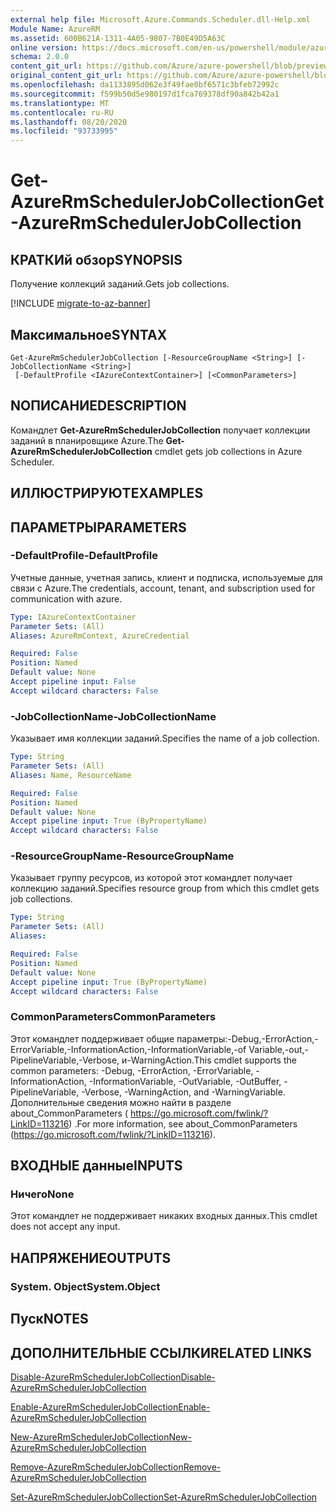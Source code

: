 ```yaml
---
external help file: Microsoft.Azure.Commands.Scheduler.dll-Help.xml
Module Name: AzureRM
ms.assetid: 600B621A-1311-4A05-9807-7B0E49D5A63C
online version: https://docs.microsoft.com/en-us/powershell/module/azurerm.scheduler/get-azurermschedulerjobcollection
schema: 2.0.0
content_git_url: https://github.com/Azure/azure-powershell/blob/preview/src/ResourceManager/Scheduler/Commands.Scheduler/help/Get-AzureRmSchedulerJobCollection.md
original_content_git_url: https://github.com/Azure/azure-powershell/blob/preview/src/ResourceManager/Scheduler/Commands.Scheduler/help/Get-AzureRmSchedulerJobCollection.md
ms.openlocfilehash: da1133895d062e3f49fae0bf6571c3bfeb72992c
ms.sourcegitcommit: f599b50d5e980197d1fca769378df90a842b42a1
ms.translationtype: MT
ms.contentlocale: ru-RU
ms.lasthandoff: 08/20/2020
ms.locfileid: "93733995"
---
```

# <span data-ttu-id="8c450-101">Get-AzureRmSchedulerJobCollection</span><span class="sxs-lookup"><span data-stu-id="8c450-101">Get-AzureRmSchedulerJobCollection</span></span>

## <span data-ttu-id="8c450-102">КРАТКИй обзор</span><span class="sxs-lookup"><span data-stu-id="8c450-102">SYNOPSIS</span></span>
<span data-ttu-id="8c450-103">Получение коллекций заданий.</span><span class="sxs-lookup"><span data-stu-id="8c450-103">Gets job collections.</span></span>

[!INCLUDE [migrate-to-az-banner](../../includes/migrate-to-az-banner.md)]

## <span data-ttu-id="8c450-104">Максимальное</span><span class="sxs-lookup"><span data-stu-id="8c450-104">SYNTAX</span></span>

```
Get-AzureRmSchedulerJobCollection [-ResourceGroupName <String>] [-JobCollectionName <String>]
 [-DefaultProfile <IAzureContextContainer>] [<CommonParameters>]
```

## <span data-ttu-id="8c450-105">NОПИСАНИЕ</span><span class="sxs-lookup"><span data-stu-id="8c450-105">DESCRIPTION</span></span>
<span data-ttu-id="8c450-106">Командлет **Get-AzureRmSchedulerJobCollection** получает коллекции заданий в планировщике Azure.</span><span class="sxs-lookup"><span data-stu-id="8c450-106">The **Get-AzureRmSchedulerJobCollection** cmdlet gets job collections in Azure Scheduler.</span></span>

## <span data-ttu-id="8c450-107">ИЛЛЮСТРИРУЮТ</span><span class="sxs-lookup"><span data-stu-id="8c450-107">EXAMPLES</span></span>

## <span data-ttu-id="8c450-108">ПАРАМЕТРЫ</span><span class="sxs-lookup"><span data-stu-id="8c450-108">PARAMETERS</span></span>

### <span data-ttu-id="8c450-109">-DefaultProfile</span><span class="sxs-lookup"><span data-stu-id="8c450-109">-DefaultProfile</span></span>
<span data-ttu-id="8c450-110">Учетные данные, учетная запись, клиент и подписка, используемые для связи с Azure.</span><span class="sxs-lookup"><span data-stu-id="8c450-110">The credentials, account, tenant, and subscription used for communication with azure.</span></span>

```yaml
Type: IAzureContextContainer
Parameter Sets: (All)
Aliases: AzureRmContext, AzureCredential

Required: False
Position: Named
Default value: None
Accept pipeline input: False
Accept wildcard characters: False
```

### <span data-ttu-id="8c450-111">-JobCollectionName</span><span class="sxs-lookup"><span data-stu-id="8c450-111">-JobCollectionName</span></span>
<span data-ttu-id="8c450-112">Указывает имя коллекции заданий.</span><span class="sxs-lookup"><span data-stu-id="8c450-112">Specifies the name of a job collection.</span></span>

```yaml
Type: String
Parameter Sets: (All)
Aliases: Name, ResourceName

Required: False
Position: Named
Default value: None
Accept pipeline input: True (ByPropertyName)
Accept wildcard characters: False
```

### <span data-ttu-id="8c450-113">-ResourceGroupName</span><span class="sxs-lookup"><span data-stu-id="8c450-113">-ResourceGroupName</span></span>
<span data-ttu-id="8c450-114">Указывает группу ресурсов, из которой этот командлет получает коллекцию заданий.</span><span class="sxs-lookup"><span data-stu-id="8c450-114">Specifies resource group from which this cmdlet gets job collections.</span></span>

```yaml
Type: String
Parameter Sets: (All)
Aliases: 

Required: False
Position: Named
Default value: None
Accept pipeline input: True (ByPropertyName)
Accept wildcard characters: False
```

### <span data-ttu-id="8c450-115">CommonParameters</span><span class="sxs-lookup"><span data-stu-id="8c450-115">CommonParameters</span></span>
<span data-ttu-id="8c450-116">Этот командлет поддерживает общие параметры:-Debug,-ErrorAction,-ErrorVariable,-InformationAction,-InformationVariable,-of Variable,-out,-PipelineVariable,-Verbose, и-WarningAction.</span><span class="sxs-lookup"><span data-stu-id="8c450-116">This cmdlet supports the common parameters: -Debug, -ErrorAction, -ErrorVariable, -InformationAction, -InformationVariable, -OutVariable, -OutBuffer, -PipelineVariable, -Verbose, -WarningAction, and -WarningVariable.</span></span> <span data-ttu-id="8c450-117">Дополнительные сведения можно найти в разделе about_CommonParameters ( https://go.microsoft.com/fwlink/?LinkID=113216) .</span><span class="sxs-lookup"><span data-stu-id="8c450-117">For more information, see about_CommonParameters (https://go.microsoft.com/fwlink/?LinkID=113216).</span></span>

## <span data-ttu-id="8c450-118">ВХОДНЫЕ данные</span><span class="sxs-lookup"><span data-stu-id="8c450-118">INPUTS</span></span>

### <span data-ttu-id="8c450-119">Ничего</span><span class="sxs-lookup"><span data-stu-id="8c450-119">None</span></span>
<span data-ttu-id="8c450-120">Этот командлет не поддерживает никаких входных данных.</span><span class="sxs-lookup"><span data-stu-id="8c450-120">This cmdlet does not accept any input.</span></span>

## <span data-ttu-id="8c450-121">НАПРЯЖЕНИЕ</span><span class="sxs-lookup"><span data-stu-id="8c450-121">OUTPUTS</span></span>

### <span data-ttu-id="8c450-122">System. Object</span><span class="sxs-lookup"><span data-stu-id="8c450-122">System.Object</span></span>

## <span data-ttu-id="8c450-123">Пуск</span><span class="sxs-lookup"><span data-stu-id="8c450-123">NOTES</span></span>

## <span data-ttu-id="8c450-124">ДОПОЛНИТЕЛЬНЫЕ ССЫЛКИ</span><span class="sxs-lookup"><span data-stu-id="8c450-124">RELATED LINKS</span></span>

[<span data-ttu-id="8c450-125">Disable-AzureRmSchedulerJobCollection</span><span class="sxs-lookup"><span data-stu-id="8c450-125">Disable-AzureRmSchedulerJobCollection</span></span>](./Disable-AzureRmSchedulerJobCollection.md)

[<span data-ttu-id="8c450-126">Enable-AzureRmSchedulerJobCollection</span><span class="sxs-lookup"><span data-stu-id="8c450-126">Enable-AzureRmSchedulerJobCollection</span></span>](./Enable-AzureRmSchedulerJobCollection.md)

[<span data-ttu-id="8c450-127">New-AzureRmSchedulerJobCollection</span><span class="sxs-lookup"><span data-stu-id="8c450-127">New-AzureRmSchedulerJobCollection</span></span>](./New-AzureRmSchedulerJobCollection.md)

[<span data-ttu-id="8c450-128">Remove-AzureRmSchedulerJobCollection</span><span class="sxs-lookup"><span data-stu-id="8c450-128">Remove-AzureRmSchedulerJobCollection</span></span>](./Remove-AzureRmSchedulerJobCollection.md)

[<span data-ttu-id="8c450-129">Set-AzureRmSchedulerJobCollection</span><span class="sxs-lookup"><span data-stu-id="8c450-129">Set-AzureRmSchedulerJobCollection</span></span>](./Set-AzureRmSchedulerJobCollection.md)


